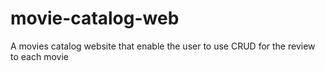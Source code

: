 # movie-catalog-web
A movies catalog website that enable the user to use CRUD for the review to each movie
